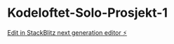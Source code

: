 # Kodeloftet-Solo-Prosjekt-1

[Edit in StackBlitz next generation editor ⚡️](https://stackblitz.com/~/github.com/OJKoteng/Kodeloftet-Solo-Prosjekt-1)